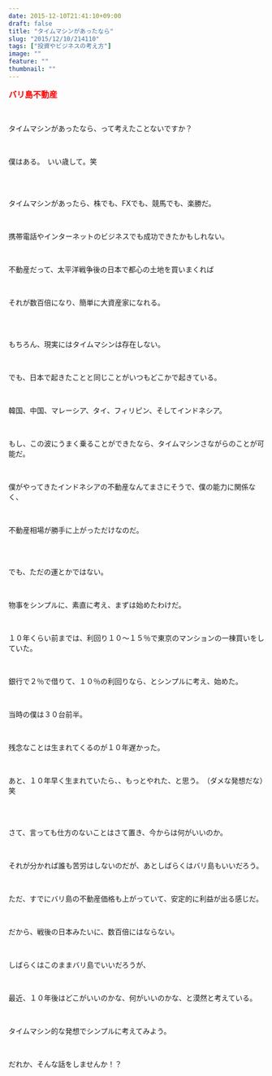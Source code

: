 ```yaml
---
date: 2015-12-10T21:41:10+09:00
draft: false
title: "タイムマシンがあったなら"
slug: "2015/12/10/214110"
tags: ["投資やビジネスの考え方"]
image: ""
feature: ""
thumbnail: ""
---
```

<p><font color="#ff0000" size="3"><strong>バリ島不動産</strong></font></p><br/><p>タイムマシンがあったなら、って考えたことないですか？</p><br/><p>僕はある。　いい歳して。笑</p><br/><br/><p>タイムマシンがあったら、株でも、FXでも、競馬でも、楽勝だ。</p><br/><p>携帯電話やインターネットのビジネスでも成功できたかもしれない。</p><br/><p>不動産だって、太平洋戦争後の日本で都心の土地を買いまくれば</p><br/><p>それが数百倍になり、簡単に大資産家になれる。</p><br/><br/><p>もちろん、現実にはタイムマシンは存在しない。</p><br/><p>でも、日本で起きたことと同じことがいつもどこかで起きている。</p><br/><p>韓国、中国、マレーシア、タイ、フィリピン、そしてインドネシア。</p><br/><p>もし、この波にうまく乗ることができたなら、タイムマシンさながらのことが可能だ。</p><br/><p>僕がやってきたインドネシアの不動産なんてまさにそうで、僕の能力に関係なく、</p><br/><p>不動産相場が勝手に上がっただけなのだ。</p><br/><br/><p>でも、ただの運とかではない。</p><br/><p>物事をシンプルに、素直に考え、まずは始めたわけだ。</p><br/><p>１０年くらい前までは、利回り１０～１５％で東京のマンションの一棟買いをしていた。</p><br/><p>銀行で２％で借りて、１０％の利回りなら、とシンプルに考え、始めた。</p><br/><p>当時の僕は３０台前半。</p><br/><p>残念なことは生まれてくるのが１０年遅かった。</p><br/><p>あと、１０年早く生まれていたら、、もっとやれた、と思う。　（ダメな発想だな）笑</p><br/><br/><p>さて、言っても仕方のないことはさて置き、今からは何がいいのか。</p><br/><p>それが分かれば誰も苦労はしないのだが、あとしばらくはバリ島もいいだろう。</p><br/><p>ただ、すでにバリ島の不動産価格も上がっていて、安定的に利益が出る感じだ。</p><br/><p>だから、戦後の日本みたいに、数百倍にはならない。</p><br/><p>しばらくはこのままバリ島でいいだろうが、</p><br/><p>最近、１０年後はどこがいいのかな、何がいいのかな、と漠然と考えている。</p><br/><p>タイムマシン的な発想でシンプルに考えてみよう。</p><br/><p>だれか、そんな話をしませんか！？</p><br/><br/><br/><br/><br/><br/>

